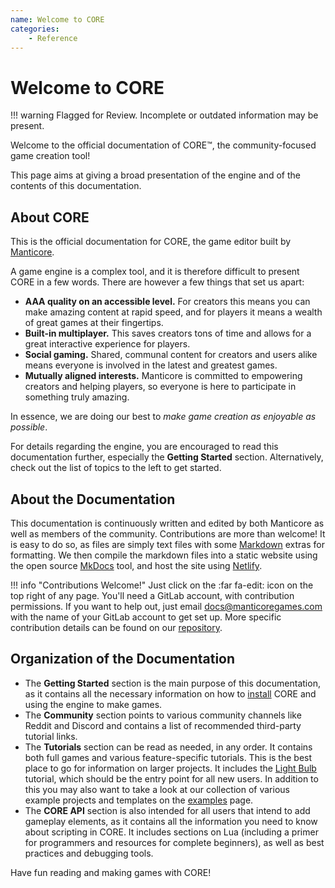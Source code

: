 ```yaml
---
name: Welcome to CORE
categories:
    - Reference
---
```


# Welcome to CORE

!!! warning
    Flagged for Review.
    Incomplete or outdated information may be present.

Welcome to the official documentation of CORE&trade;, the community-focused game creation tool!

This page aims at giving a broad presentation of the engine and of the contents of this
documentation.

## About CORE

This is the official documentation for CORE, the game editor built by [Manticore].

A game engine is a complex tool, and it is therefore difficult to present CORE in a few words. There
are however a few things that set us apart:

- **AAA quality on an accessible level.**  For creators this means you can make amazing content at
  rapid speed, and for players it means a wealth of great games at their fingertips.
- **Built-in multiplayer.** This saves creators tons of time and allows for a great interactive
  experience for players.
- **Social gaming.** Shared, communal content for creators and users alike means everyone is
  involved in the latest and greatest games.
- **Mutually aligned interests.** Manticore is committed to empowering creators and helping players,
  so everyone is here to participate in something truly amazing.

In essence, we are doing our best to _make game creation as enjoyable as possible_.

For details regarding the engine, you are encouraged to read this documentation further, especially
the **Getting Started** section. Alternatively, check out the list of topics to the left to get started.

## About the Documentation

This documentation is continuously written and edited by both Manticore as well as members of the
community. Contributions are more than welcome! It is easy to do so, as files are simply text files
with some [Markdown] extras for formatting. We then compile the markdown files into a static website
using the open source [MkDocs] tool, and host the site using [Netlify].

!!! info "Contributions Welcome!"
    Just click on the :far fa-edit: icon on the top right of any page.
    You'll need a GitLab account, with contribution permissions. If you want to help out, just email [docs@manticoregames.com](mailto:docs@manticoregames.com) with the name of your GitLab account to get set up.
    More specific contribution details can be found on our [repository](https://gitlab.com/manticore-games/platform-documentation/blob/production-publish/CONTRIBUTING.MD).

## Organization of the Documentation

- The **Getting Started** section is the main purpose of this documentation, as it contains all the
  necessary information on how to [install](getting_started/editor_intro.md) CORE and using the engine to make games.
- The **Community** section points to various community channels like Reddit and Discord and contains
  a list of recommended third-party tutorial links.
- The **Tutorials** section can be read as needed, in any order. It contains both
  full games and various feature-specific tutorials. This is the best place to go for information on
  larger projects. It includes the [Light Bulb](tutorials/gameplay/lua_basics_lightbulb.md) tutorial, which should be the entry point for all new users. In addition to this you may also want to take a look at our collection of various example projects and templates on the [examples](tutorials/examples.md) page.
- The **CORE API** section is also intended for all users that intend to add gameplay elements, as it
  contains all the information you need to know about scripting in CORE. It includes sections on Lua
  (including a primer for programmers and resources for complete beginners), as well as best
  practices and debugging tools.

Have fun reading and making games with CORE!

[Manticore]: https://www.manticoregames.com/
[Markdown]:https://daringfireball.net/projects/markdown/syntax
[MkDocs]: https://www.mkdocs.org/
[Netlify]: https://www.netlify.com
